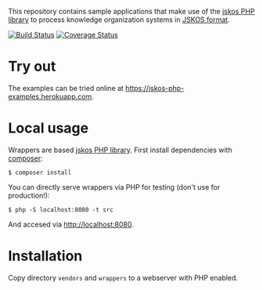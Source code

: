 This repository contains sample applications that make use of the [jskos PHP
library](https://packagist.org/packages/gbv/jskos) to process knowledge
organization systems in [JSKOS format](https://gbv.github.io/jskos/).

[![Build Status](https://img.shields.io/travis/gbv/jskos-php-examples.svg)](https://travis-ci.org/gbv/jskos-php-examples)
[![Coverage Status](https://coveralls.io/repos/gbv/jskos-php-examples/badge.svg?branch=master)](https://coveralls.io/r/gbv/jskos-php-examples)

# Try out

The examples can be tried online at <https://jskos-php-examples.herokuapp.com>.

# Local usage

Wrappers are based [jskos PHP library](https://packagist.org/packages/gbv/jskos).
First install dependencies with [composer](https://getcomposer.org/):

    $ composer install

You can directly serve wrappers via PHP for testing (don't use for production!):

    $ php -S localhost:8080 -t src

And accesed via <http://localhost:8080>.

# Installation

Copy directory `vendors` and `wrappers` to a webserver with PHP enabled.

